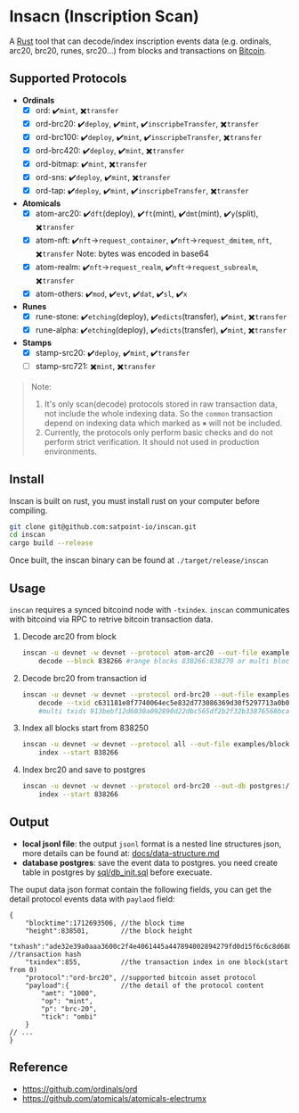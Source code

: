 # Insacn (Inscription Scan)

A [Rust](https://www.rust-lang.org/) tool that can decode/index inscription events data (e.g. ordinals, arc20, brc20, runes, src20...) from blocks and transactions on [Bitcoin](https://bitcoin.org/).

## Supported Protocols
- **Ordinals**
    - [x] ord: ✔️`mint`, ✖️`transfer`
    - [x] ord-brc20: ✔️`deploy`, ✔️`mint`, ✔️`inscripbeTransfer`, ✖️`transfer`
    - [x] ord-brc100: ✔️`deploy`, ✔️`mint`, ✔️`inscripbeTransfer`, ✖️`transfer`
    - [x] ord-brc420: ✔️`deploy`, ✔️`mint`, ✖️`transfer`
    - [x] ord-bitmap: ✔️`mint`, ✖️`transfer`
    - [x] ord-sns: ✔️`deploy`, ✔️`mint`, ✖️`transfer`
    - [x] ord-tap: ✔️`deploy`, ✔️`mint`, ✔️`inscripbeTransfer`, ✖️`transfer`
- **Atomicals**
    - [x] atom-arc20: ✔️`dft`(deploy), ✔️`ft`(mint), ✔️`dmt`(mint), ✔️`y`(split), ✖️`transfer`
    - [x] atom-nft: ✔️`nft`->`request_container`, ✔️`nft`->`request_dmitem`, `nft`, ✖️`transfer` Note: bytes was encoded in base64
    - [x] atom-realm: ✔️`nft`->`request_realm`, ✔️`nft`->`request_subrealm`, ✖️`transfer`
    - [x] atom-others: ✔️`mod`, ✔️`evt`, ✔️`dat`, ✔️`sl`, ✔️`x`
- **Runes**
    - [x] rune-stone: ✔️`etching`(deploy), ✔️`edicts`(transfer), ✔️`mint`, ✖️`transfer`
    - [x] rune-alpha: ✔️`etching`(deploy), ✔️`edicts`(transfer), ✔️`mint`, ✖️`transfer`
- **Stamps**
    - [x] stamp-src20: ✔️`deploy`, ✔️`mint`, ✔️`transfer`
    - [ ] stamp-src721: ✖️`mint`, ✖️`transfer`

> Note: 
>1. It's only scan(decode) protocols stored in raw transaction data, not include the whole indexing data. So the `common` transaction depend on indexing data which marked as `✖️` will not be included.
>2. Currently, the protocols only perform basic checks and do not perform strict verification. It should not used in production environments.

## Install
Inscan is built on rust, you must install rust on your computer before compiling.
``` bash
git clone git@github.com:satpoint-io/inscan.git
cd inscan
cargo build --release
```
Once built, the inscan binary can be found at `./target/release/inscan`


## Usage
`inscan` requires a synced bitcoind node with `-txindex`. `inscan` communicates with bitcoind via RPC to retrive bitcoin transaction data. 

1. Decode arc20 from block
    ``` bash
    inscan -u devnet -w devnet --protocol atom-arc20 --out-file examples/block-838266.jsonl \
        decode --block 838266 #range blocks 838266:838270 or multi blocks 838266,838275,838279
    ```

2. Decode brc20 from transaction id
    ``` bash
    inscan -u devnet -w devnet --protocol ord-brc20 --out-file examples/aaabbb3.jsonl \
        decode --txid c631181e8f7740064ec5e832d773086369d30f5297713a0b098d6d95ffe0c78b
        #multi txids 913bebf12d6030a092890d22dbc565df2b2f32b33876568bca19e7e92fbe4f77,c631181e8f7740064ec5e832d773086369d30f5297713a0b098d6d95ffe0c78b

    ```
3. Index all blocks start from 838250
    ```bash
    inscan -u devnet -w devnet --protocol all --out-file examples/block-838266.jsonl \
        index --start 838266
    ```
4. Index brc20 and save to postgres
    ```bash
    inscan -u devnet -w devnet --protocol ord-brc20 --out-db postgres://postgres:postgres@localhost:5432/postgres \
        index --start 838266
    ```

## Output
- **local jsonl file**: the output `jsonl` format is a nested line structures json, more details can be found at: [docs/data-structure.md](docs/data-structure.md)
- **database postgres**: save the event data to postgres. you need create table in postgres by [sql/db_init.sql](sql/db_init.sql) before execuate.

The ouput data json format contain the following fields, you can get the detail protocol events data with `paylaod` field:

```jsonc
{
    "blocktime":1712693506, //the block time
    "height":838501,        //the block height
    "txhash":"ade32e39a0aaa3600c2f4e4061445a447894002894279fd0d15f6c6c8d680f54", //transaction hash
    "txindex":855,          //the transaction index in one block(start from 0)
    "protocol":"ord-brc20", //supported bitcoin asset protocol
    "payload":{             //the detail of the protocol content
        "amt": "1000",
        "op": "mint",
        "p": "brc-20",
        "tick": "ombi"
    }
// ...
}
```


## Reference
- https://github.com/ordinals/ord
- https://github.com/atomicals/atomicals-electrumx